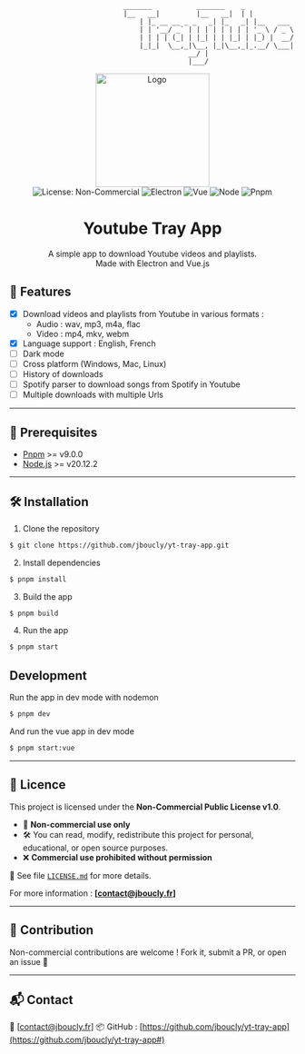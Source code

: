 ```
                            _______           _______    _
                            |__   __|         |__   __|  | |
                                | |_ __ __ _ _   _| |_   _| |__   ___
                                | | '__/ _` | | | | | | | | '_ \ / _ \
                                | | | | (_| | |_| | | |_| | |_) |  __/
                                |_|_|  \__,_|\__, |_|\__,_|_.__/ \___|
                                            __/ |
                                            |___/
```

<div align="center">
  <img src="https://raw.githubusercontent.com/jboucly/yt-tray-app/main/src/assets/logo.png" alt="Logo" width="200"/>
</div>

<div align="center">
    <img src="https://img.shields.io/badge/license-Non--Commercial-red?style=for-the-badge" alt="License: Non-Commercial" />
    <img src="https://img.shields.io/badge/-electron-F1C40F?style=for-the-badge&labelColor=17202A&logo=electron&logoColor=61DBFB" alt="Electron" />
    <img src="https://img.shields.io/badge/-vue-4CD964?style=for-the-badge&labelColor=17202A&logo=vue.js&logoColor=61DBFB" alt="Vue" />
    <img src="https://img.shields.io/badge/-node-8CC84B?style=for-the-badge&labelColor=17202A&logo=node.js&logoColor=339933" alt="Node" />
    <img src="https://img.shields.io/badge/pnpm-20232A?style=for-the-badge&logo=pnpm&logoColor=f6922" alt="Pnpm" />
</div>

<div align="center">
  <h1>Youtube Tray App</h1>
  <p>
    A simple app to download Youtube videos and playlists.<br>
    Made with Electron and Vue.js
  </p>
</div>

## 🚀 Features

- [x] Download videos and playlists from Youtube in various formats :
    - Audio : wav, mp3, m4a, flac
    - Video : mp4, mkv, webm
- [x] Language support : English, French
- [ ] Dark mode
- [ ] Cross platform (Windows, Mac, Linux)
- [ ] History of downloads
- [ ] Spotify parser to download songs from Spotify in Youtube
- [ ] Multiple downloads with multiple Urls

---

## 📄 Prerequisites

- [Pnpm](https://pnpm.io/) >= v9.0.0
- [Node.js](https://nodejs.org/en/) >= v20.12.2

---

## 🛠️ Installation

1. Clone the repository

```bash
$ git clone https://github.com/jboucly/yt-tray-app.git
```

2. Install dependencies

```bash
$ pnpm install
```

3. Build the app

```bash
$ pnpm build
```

4. Run the app

```bash
$ pnpm start
```

## Development

Run the app in dev mode with nodemon

```bash
$ pnpm dev
```

And run the vue app in dev mode

```bash
$ pnpm start:vue
```

---

## 📄 Licence

This project is licensed under the **Non-Commercial Public License v1.0**.

- 📎 **Non-commercial use only**
- 🛠️ You can read, modify, redistribute this project for personal, educational, or open source purposes.
- ❌ **Commercial use prohibited without permission**

🧾 See file [`LICENSE.md`](./LICENSE.md) for more details.

For more information : **[contact@jboucly.fr]**

---

## 🤝 Contribution

Non-commercial contributions are welcome !
Fork it, submit a PR, or open an issue 🙌

---

## 📬 Contact

📧 [contact@jboucly.fr]
📦 GitHub : [https://github.com/jboucly/yt-tray-app](https://github.com/jboucly/yt-tray-app#)
